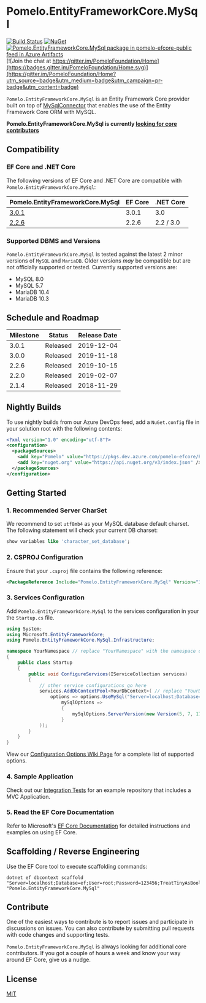 # Pomelo.EntityFrameworkCore.MySql

[![Build Status](https://dev.azure.com/pomelo-efcore/Pomelo.EntityFrameworkCore.MySql/_apis/build/status/PomeloFoundation.Pomelo.EntityFrameworkCore.MySql?branchName=master)](https://dev.azure.com/pomelo-efcore/Pomelo.EntityFrameworkCore.MySql/_build/latest?definitionId=1&branchName=master)
[![NuGet](https://img.shields.io/nuget/v/Pomelo.EntityFrameworkCore.MySql.svg?style=flat-square&label=nuget)](https://www.nuget.org/packages/Pomelo.EntityFrameworkCore.MySql/)
[![Pomelo.EntityFrameworkCore.MySql package in pomelo-efcore-public feed in Azure Artifacts](https://feeds.dev.azure.com/pomelo-efcore/e81f0b59-aba4-4055-8e18-e3f1a565942e/_apis/public/Packaging/Feeds/5f202e7e-2c62-4fc1-a18c-4025a32eabc8/Packages/54935cc0-f38b-4ddb-86d6-c812a8c92988/Badge)](https://dev.azure.com/pomelo-efcore/Pomelo.EntityFrameworkCore.MySql/_packaging?_a=package&feed=5f202e7e-2c62-4fc1-a18c-4025a32eabc8&package=54935cc0-f38b-4ddb-86d6-c812a8c92988&preferRelease=false)
[![Join the chat at https://gitter.im/PomeloFoundation/Home](https://badges.gitter.im/PomeloFoundation/Home.svg)](https://gitter.im/PomeloFoundation/Home?utm_source=badge&utm_medium=badge&utm_campaign=pr-badge&utm_content=badge)

`Pomelo.EntityFrameworkCore.MySql` is an Entity Framework Core provider built on top of [MySqlConnector](https://github.com/mysql-net/MySqlConnector) that enables the use of the Entity Framework Core ORM with MySQL.

**Pomelo.EntityFrameworkCore.MySql is currently [looking for core contributors](https://github.com/PomeloFoundation/Pomelo.EntityFrameworkCore.MySql/issues/522)**

## Compatibility

### EF Core and .NET Core

The following versions of EF Core and .NET Core are compatible with `Pomelo.EntityFrameworkCore.MySql`:

Pomelo.EntityFrameworkCore.MySql | EF Core | .NET Core
-- | -- | --
[3.0.1](https://www.nuget.org/packages/Pomelo.EntityFrameworkCore.MySql/3.0.1) | 3.0.1 | 3.0
[2.2.6](https://www.nuget.org/packages/Pomelo.EntityFrameworkCore.MySql/2.2.6) | 2.2.6 | 2.2 / 3.0

### Supported DBMS and Versions

`Pomelo.EntityFrameworkCore.MySql` is tested against the latest 2 minor versions of `MySQL` and `MariaDB`.  Older versions _may_ be compatible but are not officially supported or tested.  Currently supported versions are:

- MySQL 8.0
- MySQL 5.7
- MariaDB 10.4
- MariaDB 10.3

## Schedule and Roadmap

Milestone | Status | Release Date
----------|--------|-------------
3.0.1 | Released | 2019-12-04
3.0.0 | Released | 2019-11-18
2.2.6 | Released | 2019-10-15
2.2.0 | Released | 2019-02-07
2.1.4 | Released | 2018-11-29

## Nightly Builds

To use nightly builds from our Azure DevOps feed, add a `NuGet.config` file in your solution root with the following contents:

```xml
<?xml version="1.0" encoding="utf-8"?>
<configuration>
  <packageSources>
    <add key="Pomelo" value="https://pkgs.dev.azure.com/pomelo-efcore/Pomelo.EntityFrameworkCore.MySql/_packaging/pomelo-efcore-public/nuget/v3/index.json" />
    <add key="nuget.org" value="https://api.nuget.org/v3/index.json" />
  </packageSources>
</configuration>
```

## Getting Started

### 1. Recommended Server CharSet

We recommend to set `utf8mb4` as your MySQL database default charset. The following statement will check your current DB charset:

```sql
show variables like 'character_set_database';
```

### 2. CSPROJ Configuration

Ensure that your `.csproj` file contains the following reference:

```xml
<PackageReference Include="Pomelo.EntityFrameworkCore.MySql" Version="3.0.1" />
```

### 3. Services Configuration

Add `Pomelo.EntityFrameworkCore.MySql` to the services configuration in your the `Startup.cs` file.

```csharp
using System;
using Microsoft.EntityFrameworkCore;
using Pomelo.EntityFrameworkCore.MySql.Infrastructure;

namespace YourNamespace // replace "YourNamespace" with the namespace of your application
{
    public class Startup
    {
        public void ConfigureServices(IServiceCollection services)
        {
            // other service configurations go here
            services.AddDbContextPool<YourDbContext>( // replace "YourDbContext" with the class name of your DbContext
                options => options.UseMySql("Server=localhost;Database=ef;User=root;Password=123456;", // replace with your Connection String
                    mySqlOptions =>
                    {
                        mySqlOptions.ServerVersion(new Version(5, 7, 17), ServerType.MySql); // replace with your Server Version and Type
                    }
            ));
        }
    }
}
```

View our [Configuration Options Wiki Page](https://github.com/PomeloFoundation/Pomelo.EntityFrameworkCore.MySql/wiki/Configuration-Options) for a complete list of supported options.

### 4. Sample Application

Check out our [Integration Tests](https://github.com/PomeloFoundation/Pomelo.EntityFrameworkCore.MySql/tree/master/test/EFCore.MySql.IntegrationTests) for an example repository that includes a MVC Application.

### 5. Read the EF Core Documentation

Refer to Microsoft's [EF Core Documentation](https://docs.microsoft.com/en-us/ef/core/) for detailed instructions and examples on using EF Core.

## Scaffolding / Reverse Engineering

Use the EF Core tool to execute scaffolding commands:

```
dotnet ef dbcontext scaffold "Server=localhost;Database=ef;User=root;Password=123456;TreatTinyAsBoolean=true;" "Pomelo.EntityFrameworkCore.MySql"
```

## Contribute

One of the easiest ways to contribute is to report issues and participate in discussions on issues. You can also contribute by submitting pull requests with code changes and supporting tests.

`Pomelo.EntityFrameworkCore.MySql` is always looking for additional core contributors. If you got a couple of hours a week and know your way around EF Core, give us a nudge.

## License

[MIT](https://github.com/PomeloFoundation/Pomelo.EntityFrameworkCore.MySql/blob/master/LICENSE)
